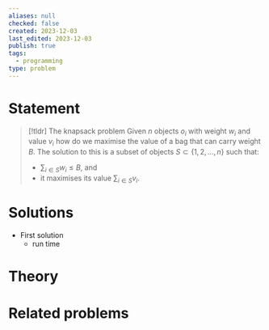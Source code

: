 ```yaml
---
aliases: null
checked: false
created: 2023-12-03
last_edited: 2023-12-03
publish: true
tags:
  - programming
type: problem
---
```

# Statement

> [!tldr] The knapsack problem
> Given $n$ objects $o_i$ with weight $w_i$ and value $v_i$ how do we maximise the value of a bag that can carry weight $B$. The solution to this is a subset of objects $S \subset \{1, 2, \ldots, n\}$ such that:
> - $\sum_{i \in S} w_i \leq B$, and
> - it maximises its value $\sum_{i \in S} v_i$.

# Solutions

- First solution
	- run time

# Theory

# Related problems
